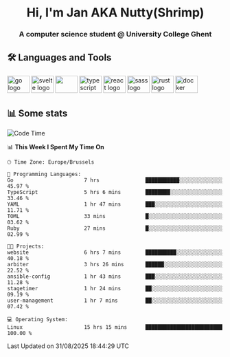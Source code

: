 <h1 align="center">Hi, I'm Jan AKA Nutty(Shrimp)</h1>
<h3 align="center">A computer science student @ University College Ghent</h3>

<h2 align="left">🛠️ Languages and Tools</h2>

###

<div align="left">
  <img src="https://cdn.jsdelivr.net/gh/devicons/devicon/icons/go/go-original.svg" height="40" width="52" alt="go logo"  />
  <img src="https://cdn.jsdelivr.net/gh/devicons/devicon@latest/icons/svelte/svelte-original.svg"  height="40" width="52" alt="svelte logo" />
  <img src="https://cdn.jsdelivr.net/gh/devicons/devicon@latest/icons/tailwindcss/tailwindcss-original.svg" height="40" width="52" />
  <img src="https://cdn.jsdelivr.net/gh/devicons/devicon/icons/typescript/typescript-original.svg" height="40" width="52" alt="typescript logo"  />
  <img src="https://cdn.jsdelivr.net/gh/devicons/devicon/icons/react/react-original.svg" height="40" width="52" alt="react logo"  />
  <img src="https://cdn.jsdelivr.net/gh/devicons/devicon/icons/sass/sass-original.svg" height="40" width="52" alt="sass logo"  />
  <img src="https://cdn.jsdelivr.net/gh/devicons/devicon@latest/icons/rust/rust-original.svg" height="40" width="52" alt="rust logo" />
  <img src="https://cdn.jsdelivr.net/gh/devicons/devicon/icons/docker/docker-original.svg" height="40" width="52" alt="docker logo"  />
</div>

<h2>📊 Some stats</h2>

<!--START_SECTION:waka-->
![Code Time](http://img.shields.io/badge/Code%20Time-6%2C280%20hrs%208%20mins-blue)

📊 **This Week I Spent My Time On** 

```text
🕑︎ Time Zone: Europe/Brussels

💬 Programming Languages: 
Go                       7 hrs               ███████████░░░░░░░░░░░░░░   45.97 % 
TypeScript               5 hrs 6 mins        ████████░░░░░░░░░░░░░░░░░   33.46 % 
YAML                     1 hr 47 mins        ███░░░░░░░░░░░░░░░░░░░░░░   11.71 % 
TOML                     33 mins             █░░░░░░░░░░░░░░░░░░░░░░░░   03.62 % 
Ruby                     27 mins             █░░░░░░░░░░░░░░░░░░░░░░░░   02.99 % 

🐱‍💻 Projects: 
website                  6 hrs 7 mins        ██████████░░░░░░░░░░░░░░░   40.18 % 
arbiter                  3 hrs 26 mins       ██████░░░░░░░░░░░░░░░░░░░   22.52 % 
ansible-config           1 hr 43 mins        ███░░░░░░░░░░░░░░░░░░░░░░   11.28 % 
stagetimer               1 hr 24 mins        ██░░░░░░░░░░░░░░░░░░░░░░░   09.19 % 
user-management          1 hr 7 mins         ██░░░░░░░░░░░░░░░░░░░░░░░   07.42 % 

💻 Operating System: 
Linux                    15 hrs 15 mins      █████████████████████████   100.00 % 
```


 Last Updated on 31/08/2025 18:44:29 UTC
<!--END_SECTION:waka-->
